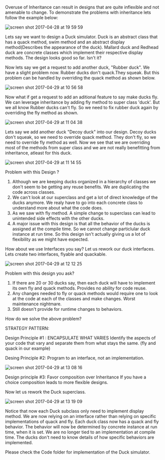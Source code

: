 
Overuse of Inheritance can result in designs that are quite inflexible and not amenable to change.
To demonstrate the problems with inheritance lets follow the example below:

![screen shot 2017-04-28 at 19 59 59](https://cloud.githubusercontent.com/assets/17459420/25552581/8dc0854c-2c52-11e7-961d-34cb32f547f6.png)

Lets say we want to design a Duck simulator. Duck is an abstract class that has a quack method, swim method and an abstract display method(Describes the appearance of the duck). Mallard duck and Redhead duck are concrete classes which implement their respective display methods. The design looks good so far. Isn't it? 

Now lets say we get a request to add another duck, "Rubber duck". We have a slight problem now. Rubber ducks don't quack.They squeak. But this problem can be handled by overriding the quack method as shown below.

![screen shot 2017-04-29 at 10 56 58](https://cloud.githubusercontent.com/assets/17459420/25557666/cb41b81e-2cca-11e7-9be4-e44dcabca1cf.png)

Now what if get a request to add an aditional feature to say make ducks fly. We can leverage inheritance by adding fly method to super class 'duck'. But we all know Rubber ducks can't fly. So we need to fix rubber duck again by overriding the fly method as shown.

![screen shot 2017-04-29 at 11 04 38](https://cloud.githubusercontent.com/assets/17459420/25557714/c01565fc-2ccb-11e7-850c-ca76d0670103.png)

Lets say we add another duck "Decoy duck" into our design. Decoy ducks don't squeak, so we need to override quack method. They don't fly, so we need to override fly method as well. Now we see that we are overriding most of the methods from super class and we are not really benefitting from inheritance, atleast for this duck.

![screen shot 2017-04-29 at 11 14 55](https://cloud.githubusercontent.com/assets/17459420/25557775/2dd5e70a-2ccd-11e7-87fd-cc078d3a8ad9.png)

Problem with this Design ?
1. Although we are keeping ducks organized in a hierarchy of classes we don't seem to be getting any reuse benefits. We are duplicating the code across classes.
2. We can't look at our superclass and get a lot of direct knowledge of the ducks anymore. We realy have to go into each concrete class to understand more about what the code does.
3. As we saw with fly method. A simple change to superclass can lead to unintended side effects with the other ducks.
4. A major issue with this design is that all the behavior of the ducks is assigned at the compile time. So we cannot change particlular duck instance at run time.
So this design isn't actually giving us a lot of flexibility as we might have expected.

How about we use Interfaces you say? Let us rework our duck interfaces. Lets create two interfaces, flyable and quackable.

![screen shot 2017-04-29 at 12 12 25](https://cloud.githubusercontent.com/assets/17459420/25558139/301ad0fe-2cd5-11e7-8b98-0dfe1afc03b4.png)

Problem with this design you ask? 
1. If there are 20 or 30 ducks say, then each duck will have to implement its own fly and quack methods. Provides no ability for code reuse.
2. Any changes needed to fly or quack methods would require one to look at the code at each of the classes and make changes. Worst maintenance nightmare.
3. Still doesn't provide for runtime changes to behaviors.

How do we solve the above problem?

STRATEGY PATTERN:

Design Principle #1 : ENCAPSULATE WHAT VARIES
Identify the aspects of your code that vary and separate them from what stays the same.
(fly and quack in our example)

Desing Principle #2: Program to an interface, not an implementation.

![screen shot 2017-04-29 at 13 08 16](https://cloud.githubusercontent.com/assets/17459420/25558498/f59e8a62-2cdc-11e7-913f-8fd7500dc8d0.png)

Design principle #3: Favor composition over Inheritance
If you have a choice composition leads to more flexible designs.

Now let us rework the Duck superclass.

![screen shot 2017-04-29 at 13 19 09](https://cloud.githubusercontent.com/assets/17459420/25558581/7f633d96-2cde-11e7-9909-25f93944dbcc.png)

Notice that now each Duck subclass only need to implement display method. We are now relying on an interface rather than relying on specific implementations of quack and fly. Each duck class now has a quack and fly behavior. The behavior will now be determined by concrete instance at run time, when it is set. We are no longer tied to an implementation at compile time. The ducks don't need to know details of how specific behaviors are implemented. 

Please check the Code folder for implementation of the Duck simulator.























